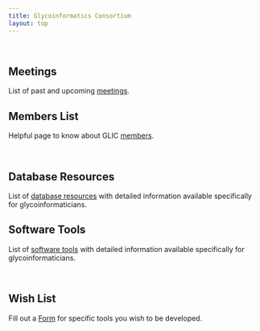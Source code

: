 ```yaml
---
title: Glycoinformatics Consortium
layout: top
---
```


<br>

## Meetings  
List of past and upcoming [meetings](meetings).

## Members List  
Helpful page to know about GLIC [members](member).

<br>

## Database Resources  
List of [database resources](database) with detailed information available specifically for glycoinformaticians.

## Software Tools  
List of [software tools](software) with detailed information available specifically for glycoinformaticians.

<br>

## Wish List  
Fill out a [Form](wishList) for specific tools you wish to be developed.
